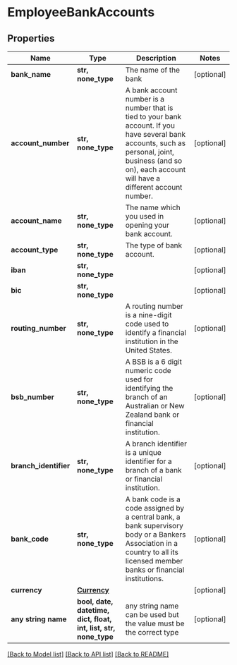 # EmployeeBankAccounts


## Properties
Name | Type | Description | Notes
------------ | ------------- | ------------- | -------------
**bank_name** | **str, none_type** | The name of the bank | [optional] 
**account_number** | **str, none_type** | A bank account number is a number that is tied to your bank account. If you have several bank accounts, such as personal, joint, business (and so on), each account will have a different account number. | [optional] 
**account_name** | **str, none_type** | The name which you used in opening your bank account. | [optional] 
**account_type** | **str, none_type** | The type of bank account. | [optional] 
**iban** | **str, none_type** |  | [optional] 
**bic** | **str, none_type** |  | [optional] 
**routing_number** | **str, none_type** | A routing number is a nine-digit code used to identify a financial institution in the United States. | [optional] 
**bsb_number** | **str, none_type** | A BSB is a 6 digit numeric code used for identifying the branch of an Australian or New Zealand bank or financial institution. | [optional] 
**branch_identifier** | **str, none_type** | A branch identifier is a unique identifier for a branch of a bank or financial institution. | [optional] 
**bank_code** | **str, none_type** | A bank code is a code assigned by a central bank, a bank supervisory body or a Bankers Association in a country to all its licensed member banks or financial institutions. | [optional] 
**currency** | [**Currency**](Currency.md) |  | [optional] 
**any string name** | **bool, date, datetime, dict, float, int, list, str, none_type** | any string name can be used but the value must be the correct type | [optional]

[[Back to Model list]](../../README.md#documentation-for-models) [[Back to API list]](../../README.md#documentation-for-api-endpoints) [[Back to README]](../../README.md)


